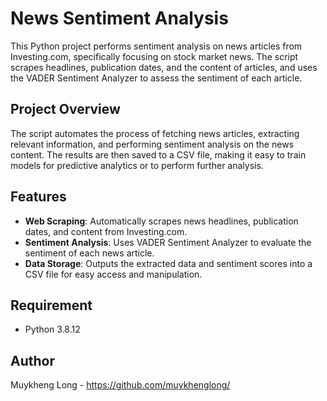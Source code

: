 # News Sentiment Analysis

This Python project performs sentiment analysis on news articles from Investing.com, specifically focusing on stock market news. The script scrapes headlines, publication dates, and the content of articles, and uses the VADER Sentiment Analyzer to assess the sentiment of each article.

## Project Overview

The script automates the process of fetching news articles, extracting relevant information, and performing sentiment analysis on the news content. The results are then saved to a CSV file, making it easy to train models for predictive analytics or to perform further analysis.

## Features

- **Web Scraping**: Automatically scrapes news headlines, publication dates, and content from Investing.com.
- **Sentiment Analysis**: Uses VADER Sentiment Analyzer to evaluate the sentiment of each news article.
- **Data Storage**: Outputs the extracted data and sentiment scores into a CSV file for easy access and manipulation.

## Requirement

- Python 3.8.12

## Author

Muykheng Long - https://github.com/muykhenglong/

